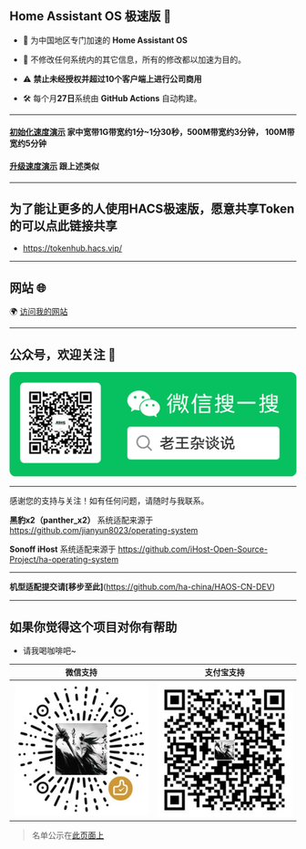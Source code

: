 ## Home Assistant OS 极速版 🌟
- 🚀 为中国地区专门加速的 **Home Assistant OS**  

- 🔧 不修改任何系统内的其它信息，所有的修改都以加速为目的。 

- ⚠️ **禁止未经授权并超过10个客户端上进行公司商用**

- 🛠️ 每个月**27日**系统由 **GitHub Actions** 自动构建。
---
#### [初始化速度演示](https://www.bilibili.com/video/BV1tr7VzCE35/?share_source=copy_web&vd_source=9b5dc5e48277a13da484e0352d3707e9) 家中宽带1G带宽约1分~1分30秒，500M带宽约3分钟， 100M带宽约5分钟
#### [升级速度演示](https://www.bilibili.com/video/BV1judBY2ES7?t=82.3) 跟上述类似
---
## 为了能让更多的人使用HACS极速版，愿意共享Token的可以点此链接共享
- https://tokenhub.hacs.vip/
---

## 网站 🌐
🌍 [访问我的网站](https://www.hasscn.top)

---

## 公众号，欢迎关注 📱
![关注我](./img/WeChat_QRCode.png)

---

感谢您的支持与关注！如有任何问题，请随时与我联系。

**黑豹x2（panther_x2）** 系统适配来源于 https://github.com/jianyun8023/operating-system

**Sonoff iHost** 系统适配来源于 https://github.com/iHost-Open-Source-Project/ha-operating-system

---

**机型适配提交请[移步至此]**(https://github.com/ha-china/HAOS-CN-DEV)

---

## 如果你觉得这个项目对你有帮助

- 请我喝咖啡吧~


| 微信支持 | 支付宝支持 |
|----------|------------|
| ![微信](./img/WeChat_Pay.jpg) | ![支付宝](./img/Ali_Pay.jpg) |

> 名单公示在[此页面上](https://www.hasscn.top/sponsor.html#-%E7%89%B9%E5%88%AB%E9%B8%A3%E8%B0%A2)